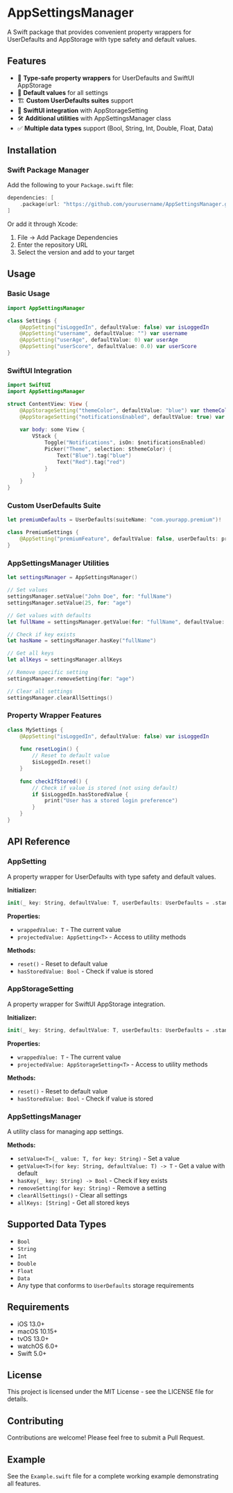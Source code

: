 # AppSettingsManager

A Swift package that provides convenient property wrappers for UserDefaults and AppStorage with type safety and default values.

## Features

- 🎯 **Type-safe property wrappers** for UserDefaults and SwiftUI AppStorage
- 🔧 **Default values** for all settings
- 🏗️ **Custom UserDefaults suites** support
- 📱 **SwiftUI integration** with AppStorageSetting
- 🛠️ **Additional utilities** with AppSettingsManager class
- ✅ **Multiple data types** support (Bool, String, Int, Double, Float, Data)

## Installation

### Swift Package Manager

Add the following to your `Package.swift` file:

```swift
dependencies: [
    .package(url: "https://github.com/yourusername/AppSettingsManager.git", from: "1.0.0")
]
```

Or add it through Xcode:
1. File → Add Package Dependencies
2. Enter the repository URL
3. Select the version and add to your target

## Usage

### Basic Usage

```swift
import AppSettingsManager

class Settings {
    @AppSetting("isLoggedIn", defaultValue: false) var isLoggedIn
    @AppSetting("username", defaultValue: "") var username
    @AppSetting("userAge", defaultValue: 0) var userAge
    @AppSetting("userScore", defaultValue: 0.0) var userScore
}
```

### SwiftUI Integration

```swift
import SwiftUI
import AppSettingsManager

struct ContentView: View {
    @AppStorageSetting("themeColor", defaultValue: "blue") var themeColor
    @AppStorageSetting("notificationsEnabled", defaultValue: true) var notificationsEnabled
    
    var body: some View {
        VStack {
            Toggle("Notifications", isOn: $notificationsEnabled)
            Picker("Theme", selection: $themeColor) {
                Text("Blue").tag("blue")
                Text("Red").tag("red")
            }
        }
    }
}
```

### Custom UserDefaults Suite

```swift
let premiumDefaults = UserDefaults(suiteName: "com.yourapp.premium")!

class PremiumSettings {
    @AppSetting("premiumFeature", defaultValue: false, userDefaults: premiumDefaults) var premiumFeature
}
```

### AppSettingsManager Utilities

```swift
let settingsManager = AppSettingsManager()

// Set values
settingsManager.setValue("John Doe", for: "fullName")
settingsManager.setValue(25, for: "age")

// Get values with defaults
let fullName = settingsManager.getValue(for: "fullName", defaultValue: "Unknown")

// Check if key exists
let hasName = settingsManager.hasKey("fullName")

// Get all keys
let allKeys = settingsManager.allKeys

// Remove specific setting
settingsManager.removeSetting(for: "age")

// Clear all settings
settingsManager.clearAllSettings()
```

### Property Wrapper Features

```swift
class MySettings {
    @AppSetting("isLoggedIn", defaultValue: false) var isLoggedIn
    
    func resetLogin() {
        // Reset to default value
        $isLoggedIn.reset()
    }
    
    func checkIfStored() {
        // Check if value is stored (not using default)
        if $isLoggedIn.hasStoredValue {
            print("User has a stored login preference")
        }
    }
}
```

## API Reference

### AppSetting<T>

A property wrapper for UserDefaults with type safety and default values.

**Initializer:**
```swift
init(_ key: String, defaultValue: T, userDefaults: UserDefaults = .standard)
```

**Properties:**
- `wrappedValue: T` - The current value
- `projectedValue: AppSetting<T>` - Access to utility methods

**Methods:**
- `reset()` - Reset to default value
- `hasStoredValue: Bool` - Check if value is stored

### AppStorageSetting<T>

A property wrapper for SwiftUI AppStorage integration.

**Initializer:**
```swift
init(_ key: String, defaultValue: T, userDefaults: UserDefaults = .standard)
```

**Properties:**
- `wrappedValue: T` - The current value
- `projectedValue: AppStorageSetting<T>` - Access to utility methods

**Methods:**
- `reset()` - Reset to default value
- `hasStoredValue: Bool` - Check if value is stored

### AppSettingsManager

A utility class for managing app settings.

**Methods:**
- `setValue<T>(_ value: T, for key: String)` - Set a value
- `getValue<T>(for key: String, defaultValue: T) -> T` - Get a value with default
- `hasKey(_ key: String) -> Bool` - Check if key exists
- `removeSetting(for key: String)` - Remove a setting
- `clearAllSettings()` - Clear all settings
- `allKeys: [String]` - Get all stored keys

## Supported Data Types

- `Bool`
- `String`
- `Int`
- `Double`
- `Float`
- `Data`
- Any type that conforms to `UserDefaults` storage requirements

## Requirements

- iOS 13.0+
- macOS 10.15+
- tvOS 13.0+
- watchOS 6.0+
- Swift 5.0+

## License

This project is licensed under the MIT License - see the LICENSE file for details.

## Contributing

Contributions are welcome! Please feel free to submit a Pull Request.

## Example

See the `Example.swift` file for a complete working example demonstrating all features.
